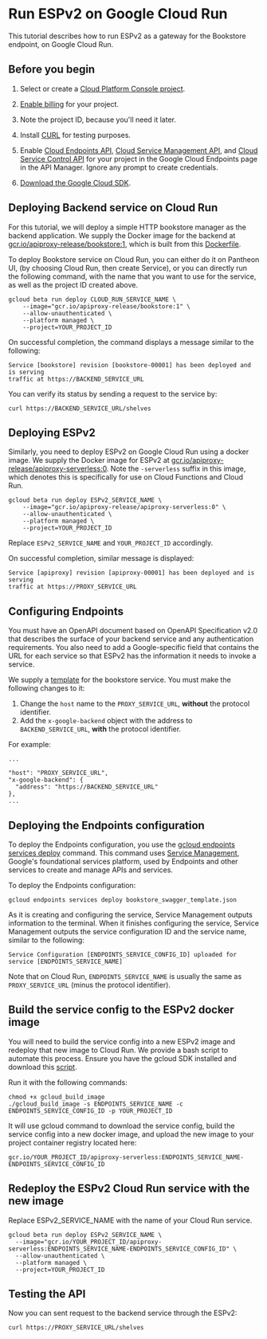 # Run ESPv2 on Google Cloud Run

This tutorial describes how to run ESPv2 as a gateway for the Bookstore
endpoint, on Google Cloud Run.

## Before you begin

1.  Select or create a
    [Cloud Platform Console project](https://console.cloud.google.com/project).

2.  [Enable billing](https://support.google.com/cloud/answer/6293499#enable-billing)
    for your project.

3.  Note the project ID, because you'll need it later.

4.  Install [CURL](https://curl.haxx.se/download.html) for testing purposes.

5.  Enable
    [Cloud Endpoints API](https://console.cloud.google.com/apis/api/endpoints.googleapis.com/overview),
    [Cloud Service Management API](https://console.cloud.google.com/apis/api/servicemanagement.googleapis.com/overview),
    and
    [Cloud Service Control API](https://console.cloud.google.com/apis/api/servicecontrol.googleapis.com/overview)
    for your project in the Google Cloud Endpoints page in the API Manager.
    Ignore any prompt to create credentials.

6.  [Download the Google Cloud SDK](https://cloud.google.com/sdk/docs/quickstarts).

## Deploying Backend service on Cloud Run

For this tutorial, we will deploy a simple HTTP bookstore manager as the backend application.
We supply the Docker image for the backend at
[gcr.io/apiproxy-release/bookstore:1](https://gcr.io/apiproxy-release/bookstore:1),
which is built from this
[Dockerfile](../tests/endpoints/bookstore/bookstore.Dockerfile).

To deploy Bookstore service on Cloud Run, you can either do it on Pantheon UI,
(by choosing Cloud Run, then create Service), or you can directly run the
following command, with the name that you want to use for the service, as well
as the project ID created above.

```
gcloud beta run deploy CLOUD_RUN_SERVICE_NAME \
    --image="gcr.io/apiproxy-release/bookstore:1" \
    --allow-unauthenticated \
    --platform managed \
    --project=YOUR_PROJECT_ID
```

On successful completion, the command displays a message similar to the
following:

```
Service [bookstore] revision [bookstore-00001] has been deployed and is serving
traffic at https://BACKEND_SERVICE_URL
```

You can verify its status by sending a request to the service by:

```
curl https://BACKEND_SERVICE_URL/shelves
```

## Deploying ESPv2

Similarly, you need to deploy ESPv2 on Google Cloud Run using a docker image.
We supply the Docker image for ESPv2 at
[gcr.io/apiproxy-release/apiproxy-serverless:0](https://gcr.io/apiproxy-release/apiproxy-serverless:0).
Note the `-serverless` suffix in this image, which denotes this is specifically
for use on Cloud Functions and Cloud Run.

```
gcloud beta run deploy ESPv2_SERVICE_NAME \
    --image="gcr.io/apiproxy-release/apiproxy-serverless:0" \
    --allow-unauthenticated \
    --platform managed \
    --project=YOUR_PROJECT_ID
```

Replace `ESPv2_SERVICE_NAME` and `YOUR_PROJECT_ID` accordingly.

On successful completion, similar message is displayed:

```
Service [apiproxy] revision [apiproxy-00001] has been deployed and is serving
traffic at https://PROXY_SERVICE_URL
```

## Configuring Endpoints

You must have an OpenAPI document based on OpenAPI Specification v2.0 that
describes the surface of your backend service and any authentication
requirements. You also need to add a Google-specific field that contains the URL
for each service so that ESPv2 has the information it needs to invoke a
service.

We supply a
[template](../tests/endpoints/bookstore/bookstore_swagger_template.json) for
the bookstore service. You must make the following changes to it:

1) Change the `host` name to the `PROXY_SERVICE_URL`, **without** the protocol identifier.
2) Add the `x-google-backend` object with the address to `BACKEND_SERVICE_URL`,
**with** the protocol identifier.

For example:

```
...

"host": "PROXY_SERVICE_URL",
"x-google-backend": {
  "address": "https://BACKEND_SERVICE_URL"
},
...

```

## Deploying the Endpoints configuration

To deploy the Endpoints configuration, you use the
[gcloud endpoints services deploy](https://cloud.google.com/sdk/gcloud/reference/endpoints/services/deploy)
command. This command uses
[Service Management](https://cloud.google.com/service-infrastructure/docs/manage-config),
Google's foundational services platform, used by Endpoints and other services to
create and manage APIs and services.

To deploy the Endpoints configuration:

```
gcloud endpoints services deploy bookstore_swagger_template.json
```

As it is creating and configuring the service, Service Management outputs
information to the terminal. When it finishes configuring the service, Service
Management outputs the service configuration ID and the service name, similar to
the following:

```
Service Configuration [ENDPOINTS_SERVICE_CONFIG_ID] uploaded for service [ENDPOINTS_SERVICE_NAME]
```

Note that on Cloud Run, `ENDPOINTS_SERVICE_NAME` is usually the same as `PROXY_SERVICE_URL`
(minus the protocol identifier).


## Build the service config to the ESPv2 docker image

You will need to build the service config into a new ESPv2 image and redeploy that new image to Cloud Run.
We provide a bash script to automate this process. Ensure you have the gcloud SDK installed and download
this [script](../docker/serverless/gcloud_build_image).

Run it with the following commands:

```
chmod +x gcloud_build_image
./gcloud_build_image -s ENDPOINTS_SERVICE_NAME -c ENDPOINTS_SERVICE_CONFIG_ID -p YOUR_PROJECT_ID
```

It will use gcloud command to download the service config, build the
service config into a new docker image, and upload the new image to your project
container registry located here:

```
gcr.io/YOUR_PROJECT_ID/apiproxy-serverless:ENDPOINTS_SERVICE_NAME-ENDPOINTS_SERVICE_CONFIG_ID
```

## Redeploy the ESPv2 Cloud Run service with the new image

Replace ESPv2_SERVICE_NAME with the name of your Cloud Run service.

```
gcloud beta run deploy ESPv2_SERVICE_NAME \
  --image="gcr.io/YOUR_PROJECT_ID/apiproxy-serverless:ENDPOINTS_SERVICE_NAME-ENDPOINTS_SERVICE_CONFIG_ID" \
  --allow-unauthenticated \
  --platform managed \
  --project=YOUR_PROJECT_ID
```

## Testing the API

Now you can sent request to the backend service through the ESPv2:

```
curl https://PROXY_SERVICE_URL/shelves
```